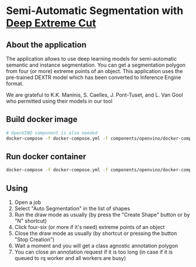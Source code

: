 # Semi-Automatic Segmentation with [Deep Extreme Cut](http://www.vision.ee.ethz.ch/~cvlsegmentation/dextr/)

## About the application

The application allows to use deep learning models for semi-automatic semantic and instance segmentation.
You can get a segmentation polygon from four (or more) extreme points of an object.
This application uses the pre-trained DEXTR model which has been converted to Inference Engine format.

We are grateful to K.K. Maninis, S. Caelles, J. Pont-Tuset, and L. Van Gool who permitted using their models in our tool

## Build docker image
```bash
# OpenVINO component is also needed
docker-compose -f docker-compose.yml -f components/openvino/docker-compose.openvino.yml -f cvat/apps/dextr_segmentation/docker-compose.dextr.yml build
```

## Run docker container
```bash
docker-compose -f docker-compose.yml -f components/openvino/docker-compose.openvino.yml -f cvat/apps/dextr_segmentation/docker-compose.dextr.yml up -d
```

## Using

1.  Open a job
2.  Select "Auto Segmentation" in the list of shapes
3.  Run the draw mode as usually (by press the "Create Shape" button or by "N" shortcut)
4.  Click four-six (or more if it's need) extreme points of an object
5.  Close the draw mode as usually (by shortcut or pressing the button "Stop Creation")
6.  Wait a moment and you will get a class agnostic annotation polygon
7.  You can close an annotation request if it is too long
(in case if it is queued to rq worker and all workers are busy)
